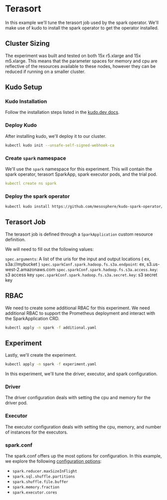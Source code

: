 # Terasort

In this example we'll tune the terasort job used by the spark operator.
We'll make use of kudo to install the spark operator to get the operator installed.

## Cluster Sizing

The experiment was built and tested on both 15x r5.xlarge and 15x m5.xlarge.
This means that the parameter spaces for memory and cpu are reflective of the resources available to these nodes, however they can be reduced if running on a smaller cluster.

## Kudo Setup

### Kudo Installation

Follow the installation steps listed in the [kudo.dev docs](https://kudo.dev/docs/#install-kudo-cli).

### Deploy Kudo

After installing kudo, we'll deploy it to our cluster.

```sh
kubectl kudo init --unsafe-self-signed-webhook-ca
```

### Create `spark` namespace

We'll use the `spark` namespace for this experiment.
This will contain the spark operator, terasort SparkApp, spark executor pods, and the trial pod.

```yaml
kubectl create ns spark
```

### Deploy the spark operator

```sh
kubectl kudo install https://github.com/mesosphere/kudo-spark-operator/releases/download/v3.0.0-1.1.0-rc3/spark-3.0.0_1.1.0.tgz -n spark
```

## Terasort Job

The terasort job is defined through a `SparkApplication` custom resource definition.

We will need to fill out the following values:

`spec.arguments`: A list of the uris for the input and output locations ( ex, s3a://mybucket )
`spec.sparkConf.spark.hadoop.fs.s3a.endpoint`:  ex, s3.us-west-2.amazonaws.com
`spec.sparkConf.spark.hadoop.fs.s3a.access.key`: s3 access key
`spec.sparkConf.spark.hadoop.fs.s3a.secret.key`: s3 secret key

## RBAC

We need to create some additional RBAC for this experiment.
We need additional RBAC to support the Prometheus deployment and interact with the SparkApplication CRD.

```sh
kubectl apply -n spark -f additional.yaml
```

## Experiment

Lastly, we'll create the experiment.

```sh
kubectl apply -n spark -f experiment.yaml
```

In this experiment, we'll tune the driver, executor, and spark configuration.

### Driver

The driver configuration deals with setting the cpu and memory for the driver pod.

### Executor

The executor configuration deals with setting the cpu, memory, and number of instances for the executors.

### spark.conf

The spark.conf offers up the most options for configuration.
In this example, we explore the following [configuration options](https://spark.apache.org/docs/latest/configuration.html):
- `spark.reducer.maxSizeInFlight`
- `spark.sql.shuffle.partitions`
- `spark.shuffle.file.buffer`
- `spark.memory.fraction`
- `spark.executor.cores`
